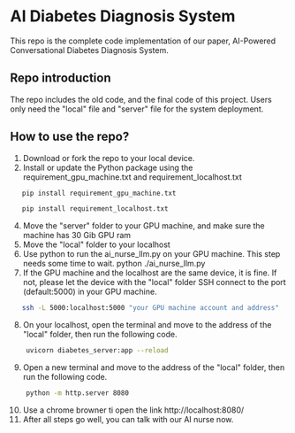 # AI Diabetes Diagnosis System
This repo is the complete code implementation of our paper, AI-Powered Conversational Diabetes Diagnosis System.

## Repo introduction
The repo includes the old code, and the final code of this project. Users only need the "local" file and "server" file for the system deployment.

## How to use the repo?
1. Download or fork the repo to your local device.
2. Install or update the Python package using the requirement_gpu_machine.txt and requirement_localhost.txt
```bash
   pip install requirement_gpu_machine.txt
```
```bash
   pip install requirement_localhost.txt
```
4. Move the "server" folder to your GPU machine, and make sure the machine has 30 Gib GPU ram
5. Move the "local" folder to your localhost
6. Use python to run the ai_nurse_llm.py on your GPU machine. This step needs some time to wait.
   python ./ai_nurse_llm.py
7. If the GPU machine and the localhost are the same device, it is fine. If not, please let the device with the "local" folder SSH connect to the port (default:5000) in your GPU machine.
```bash
   ssh -L 5000:localhost:5000 "your GPU machine account and address"
```

8. On your localhost, open the terminal and move to the address of the "local" folder, then run the following code.

```bash
    uvicorn diabetes_server:app --reload
```
9. Open a new terminal and move to the address of the "local" folder, then run the following code.
```bash
    python -m http.server 8080
```
10. Use a chrome browner ti open the link http://localhost:8080/
11. After all steps go well, you can talk with our AI nurse now.
